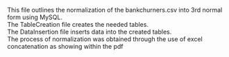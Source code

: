 This file outlines the normalization of the bankchurners.csv into 3rd normal form using MySQL. <br />
The TableCreation file creates the needed tables. <br />
The DataInsertion file inserts data into the created tables.  <br />
The process of normalization was obtained through the use of excel concatenation as showing within the pdf
